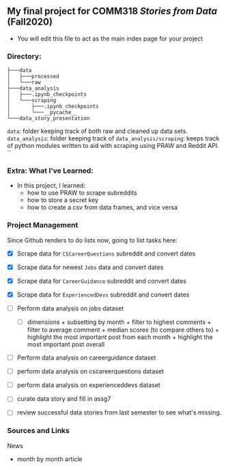 ## My final project for COMM318 _Stories from Data_ (Fall2020)

* You will edit this file to act as the main index page for your project 


  
### Directory:
```
├───data
│   ├───processed
│   └───raw
├───data_analysis
│   ├───.ipynb_checkpoints
│   └───scraping
│       ├───.ipynb_checkpoints
│       └───__pycache__
└───data_story_presentation
```

`data`: folder keeping track of both raw and cleaned up data sets. 
`data_analysis`: folder keeping track of 
`data_analysis/scraping`: keeps track of python modules written to aid with scraping using PRAW and Reddit API. 
``




### Extra: What I've Learned:

- In this project, I learned:
    - how to use PRAW to scrape subreddits
    - how to store a secret key
    - how to create a csv from data frames, and vice versa


### Project Management 
Since Github renders to do lists now, going to list tasks here:

- [x] Scrape data for `CSCareerQuestions` subreddit and convert dates
- [x] Scrape data for newest `Jobs` data and convert dates
- [x] Scrape data for  `CareerGuidance` subreddit and convert dates
- [x] Scrape data for `ExperiencedDevs` subreddit and convert dates
- [ ] Perform data analysis on jobs dataset 
  - [ ] dimensions + subsetting by month + filter to highest comments + filter to average comment + median scores (to compare others to) + highlight the most important post from each month + highlight the most important post overall
- [ ] Perform data analysis on careerguidance dataset
- [ ] perform data analysis on cscareerquestions dataset
- [ ] perform data analysis on experienceddevs dataset
- [ ] curate data story and fill in assg7
- [ ] review successful data stories from last semester to see what's missing. 


### Sources and Links 

News

- month by month article
